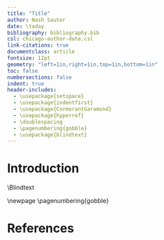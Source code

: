 ```yaml
---
title: "Title"
author: Nash Sauter
date: \today
bibliography: bibliography.bib
csl: chicago-author-date.csl
link-citations: true
documentclass: article
fontsize: 12pt
geometry: "left=1in,right=1in,top=1in,bottom=1in"
toc: false
numbersections: false
indent: true
header-includes:
  - \usepackage{setspace}
  - \usepackage{indentfirst}
  - \usepackage{CormorantGaramond}
  - \usepackage{hyperref}
  - \doublespacing
  - \pagenumbering{gobble}
  - \usepackage{blindtext}
---
```


# Introduction
\Blindtext

\newpage
\pagenumbering{gobble}
# References
